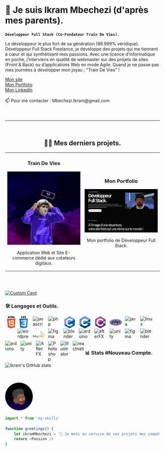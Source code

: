 <h1>🐢 Je suis Ikram Mbechezi (d'après mes parents).</h1>

**`Développeur Full Stack (Co-Fondateur Train De Vies).`**

Le développeur le plus fort de sa génération (99.999% véridique). Développeur Full Stack Freelance, je développe des projets qui me tiennent à cœur et qui synthétisent mes passions. Avec une licence d'informatique en poche, j’interviens en qualité de webmaster sur des projets de sites (Front & Back) ou d’applications Web en mode Agile. Quand je ne passe pas mes journées à développer mon joyau ; "Train De Vies" !

<div align="left" style="margin-bottom: 50px;">
	<a href="https://traindevies.com" target="_blank">Mon site</a><br />
	<a href="https://mbechezi.website" target="_blank">Mon Portfolio</a><br />
	<a href="https://fr.linkedin.com/in/ikram-mbechezi" target="_blank">Mon LinkedIn</a><br /><br />
	📫 Pour me contacter : Mbechezi.Ikram@gmail.com
</div>

---
<br />

<h2 align="center">👨‍💻 Mes derniers projets.</h2>
<div align="center">
	<table>
        <tr>
			<td width="50%">
				<h3 align="center">Train De Vies</h3>
				<div align="center">
                    <a href="https://traindevies.com" target="_blank" rel="noreferrer">
					<img src="./assets/img/Train-De-Vies.webp" alt="Train De Vies"/> </a>
                    <p align="center">Application Web et Site E-commerce dédié aux créateurs digitaux.</p>
				</div>
            </td>
            <td width="50%">
                <h3 align="center">Mon Portfolio</h3>
                <div align="center">
                    <a href="https://mbechezi.website" target="_blank" rel="noreferrer">
					<img src="./assets/img/Portfolio.webp" alt="Mon Portfolio"/> </a>
                    <p align="center">Mon portfolio de Développeur Full Stack.</p>
                </div>
            </td>
        </tr>
  </table>
</div>
<br />
<br />


[![Custom Card](https://img.shields.io/badge/Custom-Card-green)](https://github.com/IkramMbz/ADBot)



### 🛠️ Langages et Outils.<br />
<div>
	<img align="left" width="40px" height="40px" style="padding-bottom:10px;" alt="html" src="https://raw.githubusercontent.com/devicons/devicon/master/icons/html5/html5-original-wordmark.svg" />
	<img align="left" width="40px" height="40px" style="padding-right:10px;" alt="css3" src="https://raw.githubusercontent.com/devicons/devicon/master/icons/css3/css3-original-wordmark.svg"  />
	<img align="left" width="40px" height="40px" style="padding-right:10px;" alt="javascript" src="https://cdn.jsdelivr.net/gh/devicons/devicon/icons/javascript/javascript-plain.svg" />
	<img align="left" width="40px" height="40px" style="padding-right:10px;" alt="php" src="https://cdn.jsdelivr.net/gh/devicons/devicon/icons/php/php-plain.svg" />
	<img align="left" width="40px" height="40px" style="padding-right:10px;" alt="c" src="https://raw.githubusercontent.com/devicons/devicon/master/icons/c/c-original.svg"  />
	<img align="left" width="40px" height="40px" style="padding-right:10px;" alt="c++" src="https://raw.githubusercontent.com/devicons/devicon/master/icons/cplusplus/cplusplus-original.svg" />
	<img align="left" width="40px" height="40px" style="padding-right:10px;" alt="csharp" src="https://raw.githubusercontent.com/devicons/devicon/master/icons/csharp/csharp-original.svg" />
	<img align="left" width="40px" height="40px" style="padding-right:10px;" alt="php" src="https://raw.githubusercontent.com/devicons/devicon/master/icons/php/php-original.svg" />
	<img align="left" width="40px" height="40px" style="padding-right:10px;" alt="java" src="https://cdn.jsdelivr.net/gh/devicons/devicon/icons/java/java-original.svg"/>
	<img align="left" width="40px" height="40px" style="padding-right:10px;" alt="linux" src="https://cdn.jsdelivr.net/gh/devicons/devicon/icons/linux/linux-original.svg"   />
	<img align="left" width="40px" height="40px" style="padding-right:10px;" alt="wordpress" src="https://cdn.jsdelivr.net/gh/devicons/devicon/icons/wordpress/wordpress-plain.svg" />
	<img align="left" width="40px" height="40px" style="padding-right:10px;" alt="mysql" src="https://raw.githubusercontent.com/devicons/devicon/master/icons/mysql/mysql-original-wordmark.svg" alt="mysql"/>
	<img align="left" width="40px" height="40px" style="padding-right:10px;" alt="figma" src="https://cdn.jsdelivr.net/gh/devicons/devicon/icons/figma/figma-original.svg" />
	<img align="left" width="40px" height="40px" style="padding-right:10px;" alt="blender" src="https://cdn.jsdelivr.net/gh/devicons/devicon/icons/blender/blender-original.svg" />
	<img align="left" width="40px" height="40px" style="padding-right:10px;" alt="arduino" src="https://cdn.worldvectorlogo.com/logos/arduino-1.svg" />
	<img align="left" width="40px" height="40px" style="padding-right:10px;" alt="afterFX" src="https://cdn.jsdelivr.net/gh/devicons/devicon/icons/aftereffects/aftereffects-plain.svg" />
	<img align="left" width="40px" height="40px" style="padding-right:10px;" alt="unity" src="https://www.vectorlogo.zone/logos/unity3d/unity3d-icon.svg" />
	<img align="left" width="40px" height="40px" style="padding-right:10px;" alt="figma" src="https://cdn.jsdelivr.net/gh/devicons/devicon/icons/figma/figma-original.svg" />
	<img align="left" width="40px" height="40px" style="padding-right:10px;" alt="blender" src="https://cdn.jsdelivr.net/gh/devicons/devicon/icons/blender/blender-original.svg" />
	<img align="left" width="40px" height="40px" style="padding-right:10px;" alt="arduino" src="https://cdn.worldvectorlogo.com/logos/arduino-1.svg" />
	<img align="left" width="40px" height="40px" style="padding-right:10px;" alt="unity" src="https://www.vectorlogo.zone/logos/unity3d/unity3d-icon.svg" />
	<img align="left" alt="After FX" width="30px" style="padding-right:10px;" src="https://cdn.jsdelivr.net/gh/devicons/devicon/icons/aftereffects/aftereffects-plain.svg" />
	<img align="left" alt="Photoshop" width="30px" style="padding-right:10px;" src="https://cdn.jsdelivr.net/gh/devicons/devicon/icons/photoshop/photoshop-plain.svg" />
	<img align="left" alt="Illustrator" width="30px" style="padding-right:10px;" src="https://cdn.jsdelivr.net/gh/devicons/devicon/icons/illustrator/illustrator-line.svg" /><br>
	<img align="left" src="https://reactnative.dev/img/header_logo.svg" alt="reactnative" width="40" height="40"/><br>
</div> 
<br />
<br />

<br />

### 📊 Stats \#Nouveau Compte.<br>

![Ikram's GitHub stats](https://github-readme-stats.vercel.app/api?username=ikrammbz&show_icons=true&theme=algolia)

<div class="ikram">
<br />
<br />
<a href="https://mbechezi.website">
  <img width="90px" height="90px" src="https://raw.githubusercontent.com/IkramMbz/IkramMbz/main/assets/img/Train-De-Vies-Ikram-3D.webp" />
</a>
<br />

```javascript
import * from 'my-skills'

function greetings() {
	let ikramMbechezi = '👋 Je mets au service de vos projets mes compétences de développeur invétéré mais par-dessus tout :';
  	return <Passion />
}
```
</div>
